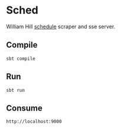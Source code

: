 # Sched

William Hill [schedule](http://sports.williamhill.com/bet/en-gb/betlive/schedule) scraper and sse server.


## Compile

``` sbt compile ```

## Run

``` sbt run ```

## Consume

``` http://localhost:9000 ```